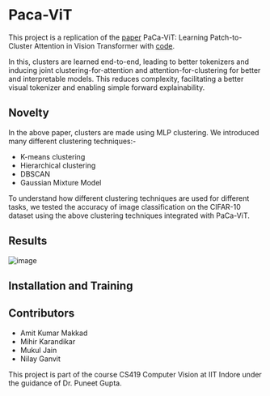 # Paca-ViT
This project is a replication of the [paper](https://openaccess.thecvf.com/content/CVPR2023/papers/Grainger_PaCa-ViT_Learning_Patch-to-Cluster_Attention_in_Vision_Transformers_CVPR_2023_paper.pdf) PaCa-ViT: Learning Patch-to-Cluster Attention in Vision Transformer with [code](https://github.com/iVMCL/PaCaViT).

In this, clusters are learned end-to-end, leading to better tokenizers and inducing joint clustering-for-attention and attention-for-clustering for better and interpretable models. This reduces complexity, facilitating a better visual tokenizer and enabling simple forward explainability.

## Novelty
In the above paper, clusters are made using MLP clustering. We introduced many different clustering techniques:-
* K-means clustering
* Hierarchical clustering
* DBSCAN
* Gaussian Mixture Model

To understand how different clustering techniques are used for different tasks, we tested the accuracy of image classification on the CIFAR-10 dataset using the above clustering techniques integrated with PaCa-ViT.

## Results
![image](https://github.com/MihirK1212/cv-project/assets/79632719/0cac7316-d174-40ea-b5fa-2fe4efbe8e5d)

## Installation and Training

## Contributors
* Amit Kumar Makkad
* Mihir Karandikar
* Mukul Jain
* Nilay Ganvit

This project is part of the course CS419 Computer Vision at IIT Indore under the guidance of Dr. Puneet Gupta.
